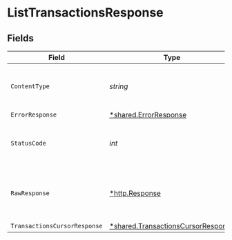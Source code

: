 # ListTransactionsResponse


## Fields

| Field                                                                                   | Type                                                                                    | Required                                                                                | Description                                                                             |
| --------------------------------------------------------------------------------------- | --------------------------------------------------------------------------------------- | --------------------------------------------------------------------------------------- | --------------------------------------------------------------------------------------- |
| `ContentType`                                                                           | *string*                                                                                | :heavy_check_mark:                                                                      | HTTP response content type for this operation                                           |
| `ErrorResponse`                                                                         | [*shared.ErrorResponse](../../models/shared/errorresponse.md)                           | :heavy_minus_sign:                                                                      | Error                                                                                   |
| `StatusCode`                                                                            | *int*                                                                                   | :heavy_check_mark:                                                                      | HTTP response status code for this operation                                            |
| `RawResponse`                                                                           | [*http.Response](https://pkg.go.dev/net/http#Response)                                  | :heavy_minus_sign:                                                                      | Raw HTTP response; suitable for custom response parsing                                 |
| `TransactionsCursorResponse`                                                            | [*shared.TransactionsCursorResponse](../../models/shared/transactionscursorresponse.md) | :heavy_minus_sign:                                                                      | OK                                                                                      |